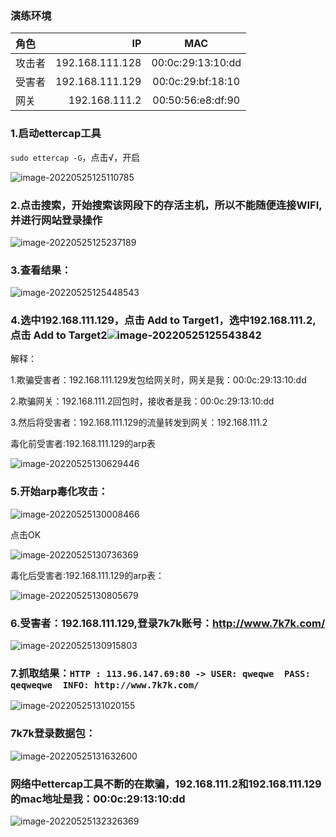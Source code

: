 ### 演练环境

| 角色   |   IP |  MAC  |
| :------- | -----: | :--: |
| 攻击者 | 192.168.111.128 |  00:0c:29:13:10:dd   |
| 受害者   |   192.168.111.129 |  00:0c:29:bf:18:10  |
| 网关     |    192.168.111.2 | 00:50:56:e8:df:90 |



### 1.启动ettercap工具

`sudo ettercap -G`，点击√，开启

![image-20220525125110785](中间人窃密.assets/image-20220525125110785.png)



### 2.点击搜索，开始搜索该网段下的存活主机，所以不能随便连接WIFI,并进行网站登录操作

![image-20220525125237189](中间人窃密.assets/image-20220525125237189.png)



### 3.查看结果：

![image-20220525125448543](中间人窃密.assets/image-20220525125448543.png)



### 4.选中192.168.111.129，点击 Add to Target1，选中192.168.111.2,点击 Add to Target2![image-20220525125543842](中间人窃密.assets/image-20220525125543842.png)

解释：

1.欺骗受害者：192.168.111.129发包给网关时，网关是我：00:0c:29:13:10:dd

2.欺骗网关：192.168.111.2回包时，接收者是我：00:0c:29:13:10:dd

3.然后将受害者：192.168.111.129的流量转发到网关：192.168.111.2



毒化前受害者:192.168.111.129的arp表

![image-20220525130629446](中间人窃密.assets/image-20220525130629446.png)



### 5.开始arp毒化攻击：

![image-20220525130008466](中间人窃密.assets/image-20220525130008466.png)

点击OK

![image-20220525130736369](中间人窃密.assets/image-20220525130736369.png)





毒化后受害者:192.168.111.129的arp表：

![image-20220525130805679](中间人窃密.assets/image-20220525130805679.png)





### 6.受害者：192.168.111.129,登录7k7k账号：http://www.7k7k.com/

![image-20220525130915803](中间人窃密.assets/image-20220525130915803.png)



### 7.抓取结果：`HTTP : 113.96.147.69:80 -> USER: qweqwe  PASS: qeqweqwe  INFO: http://www.7k7k.com/`

![image-20220525131020155](中间人窃密.assets/image-20220525131020155.png)



### 7k7k登录数据包：

![image-20220525131632600](中间人窃密.assets/image-20220525131632600.png)



### 网络中ettercap工具不断的在欺骗，192.168.111.2和192.168.111.129的mac地址是我：00:0c:29:13:10:dd

![image-20220525132326369](中间人窃密.assets/image-20220525132326369.png)




